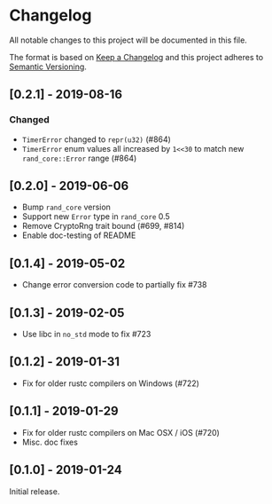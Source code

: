 # Changelog
All notable changes to this project will be documented in this file.

The format is based on [Keep a Changelog](http://keepachangelog.com/en/1.0.0/)
and this project adheres to [Semantic Versioning](https://semver.org/spec/v2.0.0.html).

## [0.2.1] - 2019-08-16
### Changed
- `TimerError` changed to `repr(u32)` (#864)
- `TimerError` enum values all increased by `1<<30` to match new `rand_core::Error` range (#864)

## [0.2.0] - 2019-06-06
- Bump `rand_core` version
- Support new `Error` type in `rand_core` 0.5
- Remove CryptoRng trait bound (#699, #814)
- Enable doc-testing of README

## [0.1.4] - 2019-05-02
- Change error conversion code to partially fix #738

## [0.1.3] - 2019-02-05
- Use libc in `no_std` mode to fix #723

## [0.1.2] - 2019-01-31
- Fix for older rustc compilers on Windows (#722)

## [0.1.1] - 2019-01-29
- Fix for older rustc compilers on Mac OSX / iOS (#720)
- Misc. doc fixes

## [0.1.0] - 2019-01-24
Initial release.
